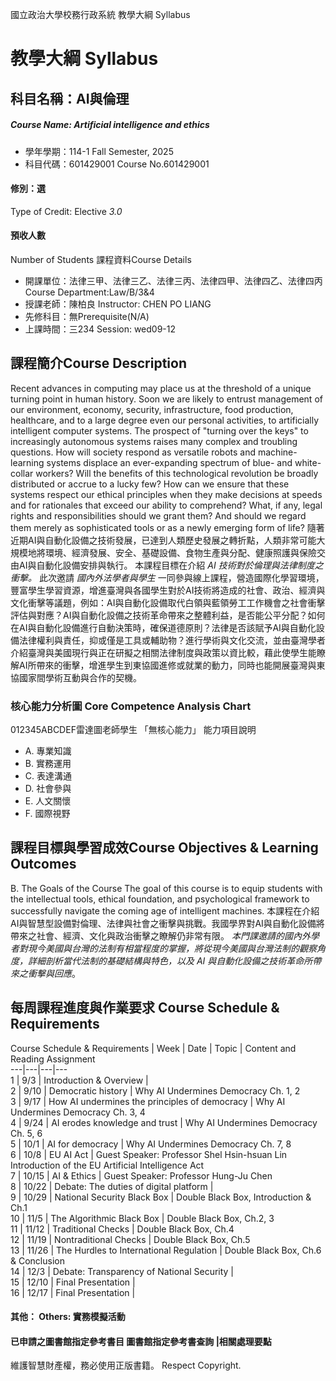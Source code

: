 國立政治大學校務行政系統 教學大綱 Syllabus
# 教學大綱 Syllabus
##  科目名稱：AI與倫理
#####  Course Name: Artificial intelligence and ethics
  * 學年學期：114-1 Fall Semester, 2025 
  * 科目代碼：601429001 Course No.601429001
#### 修別：選
Type of Credit: Elective 
_3.0_
#### 預收人數
Number of Students
課程資料Course Details
  * 開課單位：法律三甲、法律三乙、法律三丙、法律四甲、法律四乙、法律四丙 Course Department:Law/B/3&4 
  * 授課老師：陳柏良 Instructor: CHEN PO LIANG 
  * 先修科目：無Prerequisite(N/A)
  * 上課時間：三234 Session: wed09-12 
##  課程簡介Course Description
Recent advances in computing may place us at the threshold of a unique turning point in human history. Soon we are likely to entrust management of our environment, economy, security, infrastructure, food production, healthcare, and to a large degree even our personal activities, to artificially intelligent computer systems.
The prospect of "turning over the keys" to increasingly autonomous systems raises many complex and troubling questions. How will society respond as versatile robots and machine-learning systems displace an ever-expanding spectrum of blue- and white-collar workers? Will the benefits of this technological revolution be broadly distributed or accrue to a lucky few? How can we ensure that these systems respect our ethical principles when they make decisions at speeds and for rationales that exceed our ability to comprehend? What, if any, legal rights and responsibilities should we grant them? And should we regard them merely as sophisticated tools or as a newly emerging form of life?
隨著近期AI與自動化設備之技術發展，已達到人類歷史發展之轉折點，人類非常可能大規模地將環境、經濟發展、安全、基礎設備、食物生產與分配、健康照護與保險交由AI與自動化設備安排與執行。
本課程目標在介紹 _AI_ _技術對於倫理與法律制度之衝擊。_ 此次邀請 _國內外法學者與學生_ 一同參與線上課程，營造國際化學習環境，豐富學生學習資源，增進臺灣與各國學生對於AI技術將造成的社會、政治、經濟與文化衝擊等議題，例如：AI與自動化設備取代白領與藍領勞工工作機會之社會衝擊評估與對應？AI與自動化設備之技術革命帶來之整體利益，是否能公平分配？如何在AI與自動化設備進行自動決策時，確保道德原則？法律是否該賦予AI與自動化設備法律權利與責任，抑或僅是工具或輔助物？進行學術與文化交流，並由臺灣學者介紹臺灣與美國現行與正在研擬之相關法律制度與政策以資比較，藉此使學生能瞭解AI所帶來的衝擊，增進學生到東協國進修或就業的動力，同時也能開展臺灣與東協國家間學術互動與合作的契機。
###  核心能力分析圖 Core Competence Analysis Chart
012345ABCDEF雷達圖老師學生
「無核心能力」 
能力項目說明
  * A. 專業知識
  * B. 實務運用
  * C. 表達溝通
  * D. 社會參與
  * E. 人文關懷
  * F. 國際視野
##  課程目標與學習成效Course Objectives & Learning Outcomes 
B. The Goals of the Course
The goal of this course is to equip students with the intellectual tools, ethical foundation, and psychological framework to successfully navigate the coming age of intelligent machines.
本課程在介紹AI與智慧型設備對倫理、法律與社會之衝擊與挑戰。我國學界對AI與自動化設備將帶來之社會、經濟、文化與政治衝擊之瞭解仍非常有限。 _本門課邀請的國內外學者對現今美國與台灣的法制有相當程度的掌握，將從現今美國與台灣法制的觀察角度，詳細剖析當代法制的基礎結構與特色，以及_ _AI 與自動化設備之技術革命所帶來之衝擊與回應_。
##  每周課程進度與作業要求 Course Schedule & Requirements
Course Schedule & Requirements |  Week |  Date |  Topic |  Content and Reading Assignment  
---|---|---|---  
1 |  9/3 |  Introduction & Overview |   
2 |  9/10 |  Democratic history |  Why AI Undermines Democracy Ch. 1, 2  
3 |  9/17 |  How AI undermines the principles of democracy |  Why AI Undermines Democracy Ch. 3, 4  
4 |  9/24 |  AI erodes knowledge and trust |  Why AI Undermines Democracy Ch. 5, 6  
5 |  10/1 |  AI for democracy |  Why AI Undermines Democracy Ch. 7, 8  
6 |  10/8 |  EU AI Act |  Guest Speaker: Professor Shel Hsin-hsuan Lin  
Introduction of the EU Artificial Intelligence Act  
7 |  10/15 |  AI & Ethics |  Guest Speaker: Professor Hung-Ju Chen  
8 |  10/22 |  Debate: The duties of digital platform |   
9 |  10/29 |  National Security Black Box |  Double Black Box, Introduction & Ch.1  
10 |  11/5 |  The Algorithmic Black Box |  Double Black Box, Ch.2, 3  
11 |  11/12 |  Traditional Checks |  Double Black Box, Ch.4  
12 |  11/19 |  Nontraditional Checks |  Double Black Box, Ch.5  
13 |  11/26 |  The Hurdles to International Regulation |  Double Black Box, Ch.6 & Conclusion  
14 |  12/3 |  Debate: Transparency of National Security |   
15 |  12/10 |  Final Presentation |   
16 |  12/17 |  Final Presentation |   
####  其他： Others: 實務模擬活動 
####  已申請之圖書館指定參考書目  圖書館指定參考書查詢 |相關處理要點
維護智慧財產權，務必使用正版書籍。 Respect Copyright.